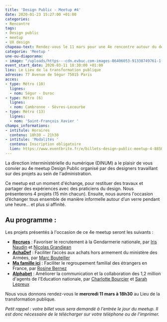```yaml
---
title: 'Design Public - Meetup #4'
date: 2020-01-23 15:27:00 +01:00
categories:
- Rencontre
tags:
- Design public
- meetup
- UX design
chapeau-text: Rendez-vous le 11 mars pour une 4e rencontre autour du design public.
categorie: 'Meetup '
une-ou-diaporama:
- image: "/uploads/https---cdn.evbuc.com-images-86406053-91338749761-1-original.jpg"
event_start_date: 2020-03-11 18:30:00 +01:00
lieu: Le Lieu de la transformation publique
adresse: 77 Avenue de Ségur 75015 Paris
acces:
- type: Métro (10)
  lignes:
  - nom: Ségur - Duroc
- type: Métro (6)
  lignes:
  - nom: Cambronne - Sèvres-Lecourbe
- type: Métro (13)
  lignes:
  - nom: 'Saint-François Xavier '
champs_informations:
- intitule: Horaires
  contenu: 18h30 – 21h30
- intitule: 'Modalités '
  contenu: Inscription obligatoire
  lien: https://www.eventbrite.fr/e/billets-design-public-meetup-4-88504436151
---
```


La direction interministérielle du numérique (DINUM) a le plaisir de vous convier au 4e <span lang="en">meetup</span> Design Public organisé par des designers travaillant sur des projets au sein de l'administration.

Ce <span lang="en">meetup</span> est un moment d'échange, pour restituer des travaux et partager des expériences avec des praticiens du design. Nous présenterons 4 projets (15&nbsp;min chacun). Ensuite, nous aurons l'occasion d’échanger tous ensemble de manière informelle autour d’un verre pendant une heure... et plus si affinité.

## Au programme :

Les projets présentés à l'occasion de ce 4e <span lang="en">meetup</span> seront les suivants :

* **[Recrues](https://entrepreneur-interet-general.etalab.gouv.fr/defis/2019/recrues.html)** : Favoriser le recrutement à la Gendarmerie nationale, par [Iris Naudin](https://entrepreneur-interet-general.etalab.gouv.fr/communaute/2019/iris-naudin.html) et [Nicolas Grandjean](https://entrepreneur-interet-general.etalab.gouv.fr/communaute/2019/nicolas-grandjean.html)
* **[AchaDef](https://entrepreneur-interet-general.etalab.gouv.fr/defis/2019/achadef.html)** : Faciliter l’accès aux achats hors armement du ministère des Armées, par [Marc Bouteiller](https://entrepreneur-interet-general.etalab.gouv.fr/communaute/2019/marc-bouteiller.html)
* **[Ma famille ici](https://entrepreneur-interet-general.etalab.gouv.fr/defis/2019/ma-famille-ici.html)** : Faciliter le regroupement familial des étrangers en France, par [Rosine Bernez](https://entrepreneur-interet-general.etalab.gouv.fr/communaute/2019/rosine-bernez.html)
* **[Alphabet](https://entrepreneur-interet-general.etalab.gouv.fr/defis/2019/alphabet.html)** : Améliorer la communication et la collaboration des 1,2 million d'agents de l'Education nationale, par [Charlotte Bourcier](https://entrepreneur-interet-general.etalab.gouv.fr/communaute/2019/charlotte-bourcier.html) et [Sarah Lepreux](https://entrepreneur-interet-general.etalab.gouv.fr/communaute/2019/sarah-lepreux.html)

Nous vous donnons rendez-vous le **mercredi 11 mars à 18h30** au Lieu de la transformation publique.

*Petit rappel : votre billet vous sera demandé à l'entrée le jour du <span lang="en">meetup</span>. Il est donc nécessaire de le télécharger sur votre téléphone ou de l'imprimer.*